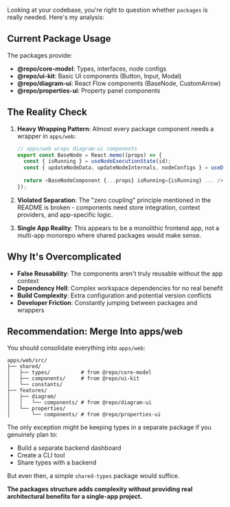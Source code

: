Looking at your codebase, you're right to question whether `packages` is really needed. Here's my analysis:

## Current Package Usage

The packages provide:
- **@repo/core-model**: Types, interfaces, node configs
- **@repo/ui-kit**: Basic UI components (Button, Input, Modal)
- **@repo/diagram-ui**: React Flow components (BaseNode, CustomArrow)
- **@repo/properties-ui**: Property panel components

## The Reality Check

1. **Heavy Wrapping Pattern**: Almost every package component needs a wrapper in `apps/web`:
   ```typescript
   // apps/web wraps diagram-ui components
   export const BaseNode = React.memo((props) => {
     const { isRunning } = useNodeExecutionState(id);
     const { updateNodeData, updateNodeInternals, nodeConfigs } = useDiagramContext();
     
     return <BaseNodeComponent {...props} isRunning={isRunning} ... />
   });
   ```

2. **Violated Separation**: The "zero coupling" principle mentioned in the README is broken - components need store integration, context providers, and app-specific logic.

3. **Single App Reality**: This appears to be a monolithic frontend app, not a multi-app monorepo where shared packages would make sense.

## Why It's Overcomplicated

- **False Reusability**: The components aren't truly reusable without the app context
- **Dependency Hell**: Complex workspace dependencies for no real benefit
- **Build Complexity**: Extra configuration and potential version conflicts
- **Developer Friction**: Constantly jumping between packages and wrappers

## Recommendation: Merge Into apps/web

You should consolidate everything into `apps/web`:

```
apps/web/src/
├── shared/
│   ├── types/          # from @repo/core-model
│   ├── components/     # from @repo/ui-kit
│   └── constants/
├── features/
│   ├── diagram/
│   │   └── components/ # from @repo/diagram-ui
│   └── properties/
│       └── components/ # from @repo/properties-ui
```

The only exception might be keeping types in a separate package if you genuinely plan to:
- Build a separate backend dashboard
- Create a CLI tool
- Share types with a backend

But even then, a simple `shared-types` package would suffice.

**The packages structure adds complexity without providing real architectural benefits for a single-app project.**